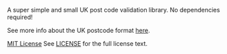 A super simple and small UK post code validation library. No dependencies required!

See more info about the UK postcode format [here](https://en.wikipedia.org/wiki/Postcodes_in_the_United_Kingdom).

[MIT License](https://opensource.org/licenses/MIT)
See [LICENSE](https://github.com/aovri/ukpc/blob/HEAD/LICENSE) for the full license text.
